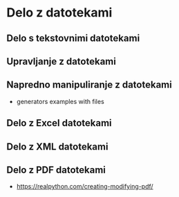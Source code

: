 # Delo z datotekami

## Delo s tekstovnimi datotekami


## Upravljanje z datotekami


## Napredno manipuliranje z datotekami
- generators examples with files

## Delo z Excel datotekami

## Delo z XML datotekami

## Delo z PDF datotekami
- https://realpython.com/creating-modifying-pdf/




